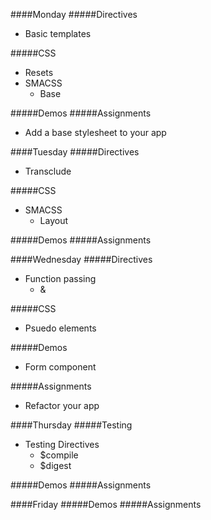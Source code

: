 ####Monday
#####Directives
- Basic templates

#####CSS
- Resets
- SMACSS
  - Base

#####Demos
#####Assignments
- Add a base stylesheet to your app

####Tuesday
#####Directives
- Transclude

#####CSS
- SMACSS
  - Layout

#####Demos
#####Assignments

####Wednesday
#####Directives
- Function passing
  - &

#####CSS
- Psuedo elements

#####Demos
- Form component

#####Assignments
- Refactor your app

####Thursday
#####Testing
- Testing Directives
  - $compile
  - $digest

#####Demos
#####Assignments

####Friday
#####Demos
#####Assignments
